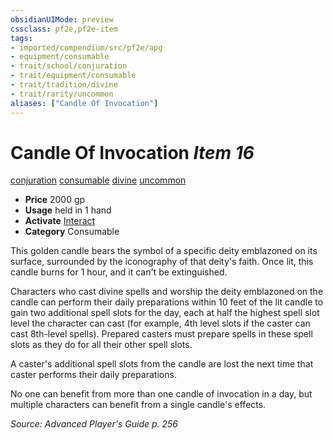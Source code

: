 ```yaml
---
obsidianUIMode: preview
cssclass: pf2e,pf2e-item
tags:
- imported/compendium/src/pf2e/apg
- equipment/consumable
- trait/school/conjuration
- trait/equipment/consumable
- trait/tradition/divine
- trait/rarity/uncommon
aliases: ["Candle Of Invocation"]
---
```

# Candle Of Invocation *Item 16*  
[conjuration](conjuration.md)  [consumable](consumable.md)  [divine](divine.md)  [uncommon](uncommon.md)  

- **Price** 2000 gp
- **Usage** held in 1 hand
- **Activate** [Interact](interact.md)
- **Category** Consumable

This golden candle bears the symbol of a specific deity emblazoned on its surface, surrounded by the iconography of that deity's faith. Once lit, this candle burns for 1 hour, and it can't be extinguished.

Characters who cast divine spells and worship the deity emblazoned on the candle can perform their daily preparations within 10 feet of the lit candle to gain two additional spell slots for the day, each at half the highest spell slot level the character can cast (for example, 4th level slots if the caster can cast 8th-level spells). Prepared casters must prepare spells in these spell slots as they do for all their other spell slots.

A caster's additional spell slots from the candle are lost the next time that caster performs their daily preparations.

No one can benefit from more than one candle of invocation in a day, but multiple characters can benefit from a single candle's effects.

*Source: Advanced Player's Guide p. 256*